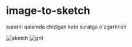 # image-to-sketch
suratni qalamda chizlgan kabi suratga o'zgartirish

![sketch](https://user-images.githubusercontent.com/114009565/197691448-4ad79d90-e956-466f-a685-cb80483b1bd0.jpg)
![gril](https://user-images.githubusercontent.com/114009565/197691476-4ccbeedb-ec60-461e-b6dd-f7eff63bf253.jpg)
